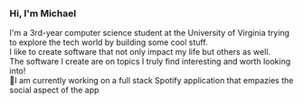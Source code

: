 ### Hi, I'm Michael

I'm a 3rd-year computer science student at the University of Virginia trying to explore the tech world by building some cool stuff. <br/>
I like to create software that not only impact my life but others as well. <br/>
The software I create are on topics I truly find interesting and worth looking into! <br/>
:eyes:I am currently working on a full stack Spotify application that empazies the social aspect of the app<br/>





